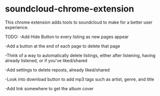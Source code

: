 # soundcloud-chrome-extension
This chrome extension adds tools to soundcloud to make for a better user experience.

TODO:
-Add Hide Button to every listing as new pages appear

-Add a button at the end of each page to delete that page

-Think of a way to automatically delete listings, either after listening, having already listened, or if you've liked/shared

-Add settings to delete reposts, already liked/shared

-Look into download button to add mp3 tags such as artist, genre, and title

-Add link somewhere to get the album cover